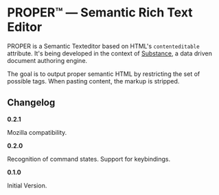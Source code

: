 PROPER™ — Semantic Rich Text Editor
==================

PROPER is a Semantic Texteditor based on HTML's `contenteditable` attribute. It's being developed in the context of [Substance](http://github.com/michael/substance), a data driven document authoring engine.

The goal is to output proper semantic HTML by restricting the set of possible tags. When pasting content, the markup is stripped.


Changelog
-------------------

**0.2.1**

Mozilla compatibility.

**0.2.0**

Recognition of command states. Support for keybindings.

**0.1.0**

Initial Version.